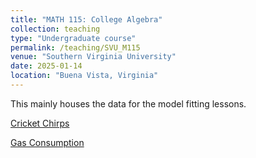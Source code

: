 ```yaml
---
title: "MATH 115: College Algebra"
collection: teaching
type: "Undergraduate course"
permalink: /teaching/SVU_M115
venue: "Southern Virginia University"
date: 2025-01-14
location: "Buena Vista, Virginia"
---
```


This mainly houses the data for the model fitting lessons.

[Cricket Chirps](/files/teaching/files-SVU-M115/CricketChirps.csv)

[Gas Consumption](/files/teaching/files-SVU-M115/GasConsumption.csv)
